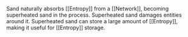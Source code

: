 Sand naturally absorbs [[Entropy]] from a [[Network]], becoming superheated sand in the process. Superheated sand damages entities around it. Superheated sand can store a large amount of [[Entropy]], making it useful for [[Entropy]] storage.

